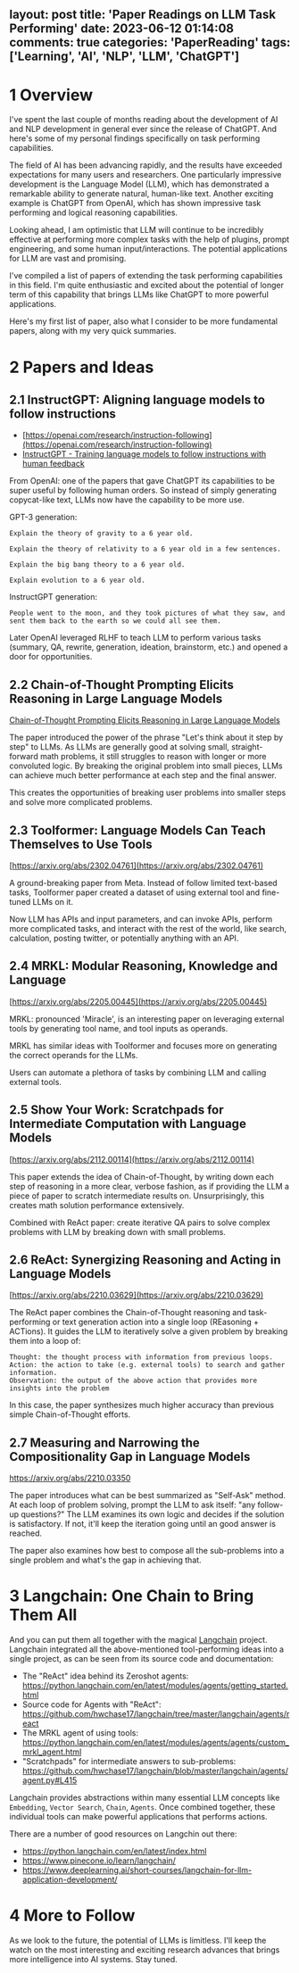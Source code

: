 layout: post
title: 'Paper Readings on LLM Task Performing'
date: 2023-06-12 01:14:08
comments: true
categories: 'PaperReading'
tags: ['Learning', 'AI', 'NLP', 'LLM', 'ChatGPT']
---

# 1 Overview

I've spent the last couple of months reading about the development of AI and NLP development in general ever since the release of ChatGPT. And here's some of my personal findings specifically on task performing capabilities.

The field of AI has been advancing rapidly, and the results have exceeded expectations for many users and researchers.
One particularly impressive development is the Language Model (LLM), which has demonstrated a remarkable ability to generate natural, human-like text.
Another exciting example is ChatGPT from OpenAI, which has shown impressive task performing and logical reasoning capabilities.

Looking ahead, I am optimistic that LLM will continue to be incredibly effective at performing more complex tasks with the help of plugins, prompt engineering, and some human input/interactions. The potential applications for LLM are vast and promising.

I've compiled a list of papers of extending the task performing capabilities in this field. I'm quite enthusiastic and excited about the potential of longer term of this capability that brings LLMs like ChatGPT to more powerful applications.

Here's my first list of paper, also what I consider to be more fundamental papers, along with my very quick summaries.

<!--more-->

# 2 Papers and Ideas

## 2.1 InstructGPT: Aligning language models to follow instructions

- [https://openai.com/research/instruction-following](https://openai.com/research/instruction-following)
- [InstructGPT - Training language models to follow instructions with human feedback](app://obsidian.md/InstructGPT%20-%20Training%20language%20models%20to%20follow%20instructions%20with%20human%20feedback)

From OpenAI: one of the papers that gave ChatGPT its capabilities to be super useful by following human orders. So instead of simply generating copycat-like text, LLMs now have the capability to be more use.

GPT-3 generation:

```
Explain the theory of gravity to a 6 year old.

Explain the theory of relativity to a 6 year old in a few sentences.

Explain the big bang theory to a 6 year old.

Explain evolution to a 6 year old.
```

InstructGPT generation:

```
People went to the moon, and they took pictures of what they saw, and sent them back to the earth so we could all see them.
```

Later OpenAI leveraged RLHF to teach LLM to perform various tasks (summary, QA, rewrite, generation, ideation, brainstorm, etc.) and opened a door for opportunities.

## 2.2 Chain-of-Thought Prompting Elicits Reasoning in Large Language Models

[Chain-of-Thought Prompting Elicits Reasoning in Large Language Models](https://arxiv.org/abs/2201.11903)

The paper introduced the power of the phrase "Let's think about it step by step" to LLMs. As LLMs are generally good at solving small, straight-forward math problems, it still struggles to reason with longer or more convoluted logic. By breaking the original problem into small pieces, LLMs can achieve much better performance at each step and the final answer.

This creates the opportunities of breaking user problems into smaller steps and solve more complicated problems.

## 2.3 Toolformer: Language Models Can Teach Themselves to Use Tools

[https://arxiv.org/abs/2302.04761](https://arxiv.org/abs/2302.04761)

A ground-breaking paper from Meta. Instead of follow limited text-based tasks, Toolformer paper created a dataset of using external tool and fine-tuned LLMs on it.

Now LLM has APIs and input parameters, and can invoke APIs, perform more complicated tasks, and interact with the rest of the world, like search, calculation, posting twitter, or potentially anything with an API.

## 2.4 MRKL: Modular Reasoning, Knowledge and Language

[https://arxiv.org/abs/2205.00445](https://arxiv.org/abs/2205.00445)

MRKL: pronounced 'Miracle', is an interesting paper on leveraging external tools by generating tool name, and tool inputs as operands.

MRKL has similar ideas with Toolformer and focuses more on generating the correct operands for the LLMs.

Users can automate a plethora of tasks by combining LLM and calling external tools.

## 2.5 Show Your Work: Scratchpads for Intermediate Computation with Language Models

[https://arxiv.org/abs/2112.00114](https://arxiv.org/abs/2112.00114)

This paper extends the idea of Chain-of-Thought, by writing down each step of reasoning in a more clear, verbose fashion, as if providing the LLM a piece of paper to scratch intermediate results on. Unsurprisingly, this creates math solution performance extensively.

Combined with ReAct paper: create iterative QA pairs to solve complex problems with LLM by breaking down with small problems.

## 2.6 ReAct: Synergizing Reasoning and Acting in Language Models

[https://arxiv.org/abs/2210.03629](https://arxiv.org/abs/2210.03629)

The ReAct paper combines the Chain-of-Thought reasoning and task-performing or text generation action into a single loop (REasoning + ACTions). It guides the LLM to iteratively solve a given problem by breaking them into a loop of:

```
Thought: the thought process with information from previous loops.
Action: the action to take (e.g. external tools) to search and gather information.
Observation: the output of the above action that provides more insights into the problem
```

In this case, the paper synthesizes much higher accuracy than previous simple Chain-of-Thought efforts.

## 2.7 Measuring and Narrowing the Compositionality Gap in Language Models

<https://arxiv.org/abs/2210.03350>

The paper introduces what can be best summarized as "Self-Ask" method. At each loop of problem solving, prompt the LLM to ask itself: "any follow-up questions?"
The LLM examines its own logic and decides if the solution is satisfactory. If not, it'll keep the iteration going until an good answer is reached.

The paper also examines how best to compose all the sub-problems into a single problem and what's the gap in achieving that.

# 3 Langchain: One Chain to Bring Them All

And you can put them all together with the magical [Langchain](https://github.com/hwchase17/langchain) project. Langchain integrated all the above-mentioned tool-performing ideas into a single project, as can be seen from its source code and documentation:

- The "ReAct" idea behind its Zeroshot agents: <https://python.langchain.com/en/latest/modules/agents/getting_started.html>
- Source code for Agents with "ReAct": <https://github.com/hwchase17/langchain/tree/master/langchain/agents/react>
- The MRKL agent of using tools: <https://python.langchain.com/en/latest/modules/agents/agents/custom_mrkl_agent.html>
- "Scratchpads" for intermediate answers to sub-problems: <https://github.com/hwchase17/langchain/blob/master/langchain/agents/agent.py#L415>

Langchain provides abstractions within many essential LLM concepts like `Embedding`, `Vector Search`, `Chain`, `Agents`. Once combined together, these individual tools can make powerful applications that performs actions.

There are a number of good resources on Langchin out there:

- <https://python.langchain.com/en/latest/index.html>
- <https://www.pinecone.io/learn/langchain/>
- <https://www.deeplearning.ai/short-courses/langchain-for-llm-application-development/>

# 4 More to Follow

As we look to the future, the potential of LLMs is limitless. I'll keep the watch on the most interesting and exciting research advances that brings more intelligence into AI systems. Stay tuned.
